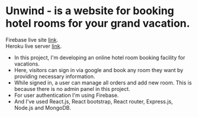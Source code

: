 # Unwind - is a website for booking hotel rooms for your grand vacation.

Firebase live site [link](https://tourism-ass-11.web.app/).  
Heroku live server  [link](https://tourism-ass-11.web.app/).

* In this project, I'm developing an online hotel room booking facility for vacations.
* Here, visitors can sign in via google and book any room they want by providing necessary information.
* While signed in, a user can manage all orders and add new room. This is because there is no admin panel in this project.
* For user authentication I'm using Firebase.
* And I've used React.js, React bootstrap, React router, Express.js, Node.js and MongoDB.